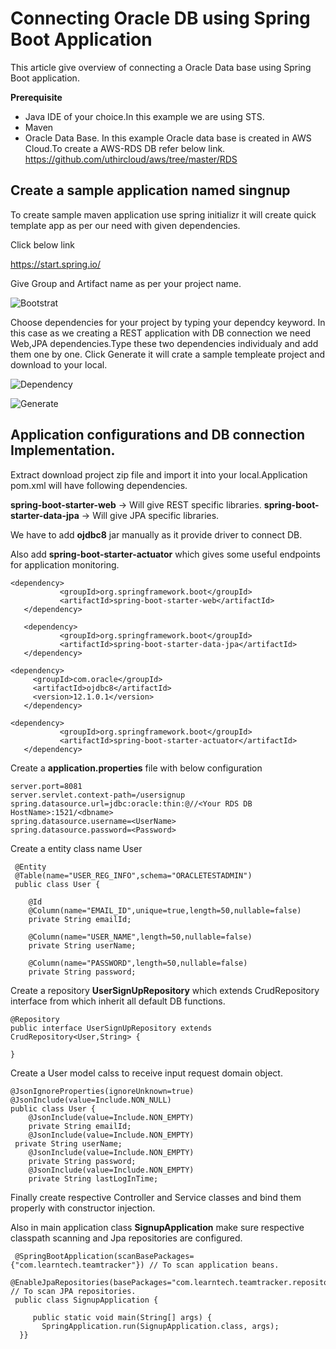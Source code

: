 # Connecting Oracle DB using Spring Boot Application

This article give overview of connecting a Oracle Data base using Spring Boot application.

**Prerequisite**

 - Java IDE of your choice.In this example we are using STS.
 - Maven
 - Oracle Data Base. In this example Oracle data base is created in AWS Cloud.To create a AWS-RDS DB refer below link.
   https://github.com/uthircloud/aws/tree/master/RDS
   
 
 ## Create a sample application named singnup
 
 To create sample maven application use spring initializr it will create quick template app as per our need with given
 dependencies.
 
 Click below link
 
 https://start.spring.io/
 
 Give Group and Artifact name as per your project name.
 
 ![Bootstrat](https://user-images.githubusercontent.com/50639924/65980809-de99ab80-e445-11e9-9ce9-3decb69e84ae.PNG)
 
 Choose dependencies for your project by typing your dependcy keyword. In this case as we creating a
 REST application with DB connection we need Web,JPA dependencies.Type these two dependencies individualy and add them one by one.
 Click Generate it will crate a sample templeate project and download to your local.
 
 ![Dependency](https://user-images.githubusercontent.com/50639924/65981012-3e905200-e446-11e9-9a68-59054e2ebb89.PNG)
 
 ![Generate](https://user-images.githubusercontent.com/50639924/65981241-b1013200-e446-11e9-9598-9a528fc40c78.PNG)
 
  ## Application configurations and DB connection Implementation.
  
  Extract download project zip file and import it into your local.Application pom.xml will have following dependencies.
  
  **spring-boot-starter-web** -> Will give REST specific libraries.
  **spring-boot-starter-data-jpa** -> Will give JPA specific libraries.
  
  We have to add **ojdbc8** jar manually as it provide driver to connect DB.

  Also add **spring-boot-starter-actuator** which gives some useful endpoints for application monitoring.
  
    <dependency>
			   <groupId>org.springframework.boot</groupId>
			   <artifactId>spring-boot-starter-web</artifactId>
	   </dependency>

	   <dependency>
			   <groupId>org.springframework.boot</groupId>
			   <artifactId>spring-boot-starter-data-jpa</artifactId>
	   </dependency>
   
    <dependency>
	     <groupId>com.oracle</groupId>
	     <artifactId>ojdbc8</artifactId>
	     <version>12.1.0.1</version>
	   </dependency>
 
    <dependency>
			   <groupId>org.springframework.boot</groupId>
			   <artifactId>spring-boot-starter-actuator</artifactId>
	   </dependency>

  Create a **application.properties** file with below  configuration

    server.port=8081
    server.servlet.context-path=/usersignup
    spring.datasource.url=jdbc:oracle:thin:@//<Your RDS DB HostName>:1521/<dbname>
    spring.datasource.username=<UserName>
    spring.datasource.password=<Password>

 
 Create a entity class name User
 
     @Entity
     @Table(name="USER_REG_INFO",schema="ORACLETESTADMIN")
     public class User {

	    @Id
	    @Column(name="EMAIL_ID",unique=true,length=50,nullable=false)
	    private String emailId;
	
    	@Column(name="USER_NAME",length=50,nullable=false)
	    private String userName;
	
	    @Column(name="PASSWORD",length=50,nullable=false)
	    private String password;

Create a repository **UserSignUpRepository** which extends CrudRepository<?,?>  interface from which inherit all default DB functions.
 
    @Repository
    public interface UserSignUpRepository extends CrudRepository<User,String> {

    }
    
Create a User model calss to receive input request domain object.

    @JsonIgnoreProperties(ignoreUnknown=true)
    @JsonInclude(value=Include.NON_NULL)
    public class User {
	    @JsonInclude(value=Include.NON_EMPTY)
	    private String emailId;
	    @JsonInclude(value=Include.NON_EMPTY)
     private String userName;
	    @JsonInclude(value=Include.NON_EMPTY)
	    private String password;
	    @JsonInclude(value=Include.NON_EMPTY)
	    private String lastLogInTime;
     
  Finally create respective Controller and Service classes and bind them properly with constructor injection.
  
  Also in main application class **SignupApplication** make sure respective classpath scanning and Jpa repositories are configured.
  
     @SpringBootApplication(scanBasePackages={"com.learntech.teamtracker"}) // To scan application beans.
     @EnableJpaRepositories(basePackages="com.learntech.teamtracker.repository") // To scan JPA repositories.
     public class SignupApplication {

	     public static void main(String[] args) {
		   SpringApplication.run(SignupApplication.class, args);
	  }}

